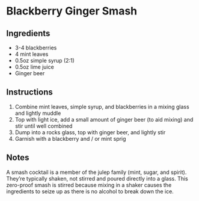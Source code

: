 # Blackberry Ginger Smash

## Ingredients

* 3-4 blackberries
* 4 mint leaves
* 0.5oz simple syrup (2:1)
* 0.5oz lime juice
* Ginger beer

## Instructions

1. Combine mint leaves, simple syrup, and blackberries in a mixing glass and lightly muddle
2. Top with light ice, add a small amount of ginger beer (to aid mixing) and stir until well combined
3. Dump into a rocks glass, top with ginger beer, and lightly stir
4. Garnish with a blackberry and / or mint sprig

## Notes

A smash cocktail is a member of the julep family (mint, sugar, and spirit). They’re typically shaken, not stirred and poured directly into a glass. This zero-proof smash is stirred because mixing in a shaker causes the ingredients to seize up as there is no alcohol to break down the ice.